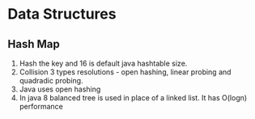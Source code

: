 # Data Structures

## Hash Map

1. Hash the key and 16 is default java hashtable size.
1. Collision 3 types resolutions - open hashing, linear probing and quadradic probing.
1. Java uses open hashing
1. In java 8 balanced tree is used in place of a linked list. It has O(logn) performance
